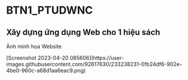 # BTN1_PTUDWNC
<h2>Xây dựng ứng dụng Web cho 1 hiệu sách</h2>
<p>Ảnh minh họa Website</p>
[Screenshot 2023-04-20 085606](https://user-images.githubusercontent.com/92617630/233238231-0fb24df6-902e-4be0-960c-a68d1aa6eac9.png)
